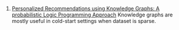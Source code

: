 1. [Personalized Recommendations using Knowledge Graphs: A probabilistic Logic Programming Approach](https://www.cs.cmu.edu/~wcohen/postscript/recsys-2016.pdf)
Knowledge graphs are mostly useful in cold-start settings when dataset is sparse. 

